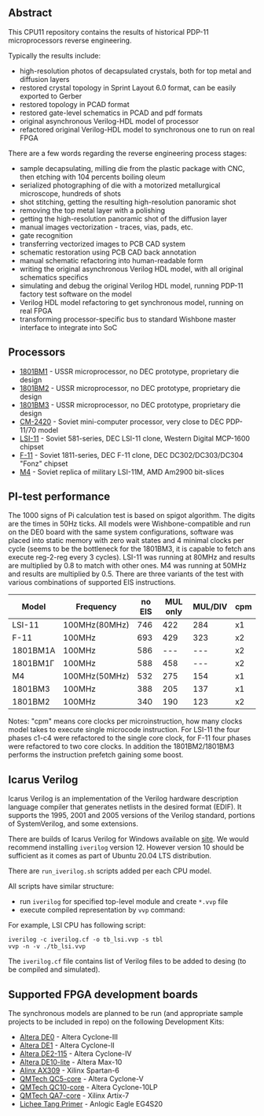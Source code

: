 ## Abstract

This CPU11 repository contains the results of historical PDP-11 microprocessors reverse engineering.

Typically the results include:
- high-resolution photos of decapsulated crystals, both for top metal and diffusion layers
- restored crystal topology in Sprint Layout 6.0 format, can be easily exported to Gerber
- restored topology in PCAD format
- restored gate-level schematics in PCAD and pdf formats
- original asynchronous Verilog-HDL model of processor
- refactored original Verilog-HDL model to synchronous one to run on real FPGA

There are a few words regarding the reverse engineering process stages:
- sample decapsulating, milling die from the plastic package with CNC, then etching with 104 percents boiling oleum
- serialized photographing of die with a motorized metallurgical microscope, hundreds of shots
- shot stitching, getting the resulting high-resolution panoramic shot
- removing the top metal layer with a polishing
- getting the high-resolution panoramic shot of the diffusion layer
- manual images vectorization - traces, vias, pads, etc.
- gate recognition
- transferring vectorized images to PCB CAD system
- schematic restoration using PCB CAD back annotation
- manual schematic refactoring into human-readable form
- writing the original asynchronous Verilog HDL model, with all original schematics specifics
- simulating and debug the original Verilog HDL model, running PDP-11 factory test software on the model
- Verilog HDL model refactoring to get synchronous model, running on real FPGA
- transforming processor-specific bus to standard Wishbone master interface to integrate into SoC

## Processors

- [1801BM1](/vm1) - USSR microprocessor, no DEC prototype, proprietary die design
- [1801BM2](/vm2) - USSR microprocessor, no DEC prototype, proprietary die design
- [1801BM3](/vm3) - USSR microprocessor, no DEC prototype, proprietary die design
- [CM-2420](/s20) - Soviet mini-computer processor, very close to DEC PDP-11/70 model
- [LSI-11](/lsi) - Soviet 581-series, DEC LSI-11 clone, Western Digital MCP-1600 chipset
- [F-11](/f11) - Soviet 1811-series, DEC F-11 clone, DEC DC302/DC303/DC304 "Fonz" chipset
- [M4](/am4) - Soviet replica of military LSI-11M, AMD Am2900 bit-slices

## PI-test performance

The 1000 signs of Pi calculation test is based on spigot algorithm. The digits are the times in 50Hz ticks.
All models were Wishbone-compatible and run on the DE0 board with the same system configurations, software was
placed into static memory with zero wait states and 4 minimal clocks per cycle (seems to be the bottleneck
for the 1801BM3, it is capable to fetch ans execute reg-2-reg every 3 cycles). LSI-11 was running at 80MHz
and results are multiplied by 0.8 to match with other ones. M4 was running at 50MHz and results
are multiplied by 0.5. There are three variants of the test with various combinations of supported
EIS instructions.

| Model    | Frequency     | no EIS | MUL only | MUL/DIV | cpm |
|----------|---------------|--------|----------|---------|-----|
| LSI-11   | 100MHz(80MHz) | 746    | 422      | 284     |  x1 |
| F-11     | 100MHz        | 693    | 429      | 323     |  x2 |
| 1801BM1A | 100MHz        | 586    | ---      | ---     |  x2 |
| 1801BM1Г | 100MHz        | 588    | 458      | ---     |  x2 |
| M4       | 100MHz(50MHz) | 532    | 275      | 154     |  x1 |
| 1801BM3  | 100MHz        | 388    | 205      | 137     |  x1 |
| 1801BM2  | 100MHz        | 340    | 190      | 123     |  x2 |

Notes: "cpm" means core clocks per microinstruction, how many clocks model takes to execute single microcode
instruction. For LSI-11 the four phases c1-c4 were refactored to the single core clock, for F-11 four phases
were refactored to two core clocks. In addition the 1801ВМ2/1801BM3 performs the instruction prefetch gaining
some boost.

## Icarus Verilog

Icarus Verilog is an implementation of the Verilog hardware description language compiler that generates
netlists in the desired format (EDIF). It supports the 1995, 2001 and 2005 versions of the Verilog standard,
portions of SystemVerilog, and some extensions.

There are builds of Icarus Verilog for Windows available on [site](https://bleyer.org/icarus/).
We would recommend installing `iverilog` version 12. However version 10 should be sufficient as 
it comes as part of Ubuntu 20.04 LTS distribution.

There are `run_iverilog.sh` scripts added per each CPU model.

All scripts have similar structure:
 * run `iverilog` for specified top-level module and create `*.vvp` file
 * execute compiled representation by `vvp` command:

For example, LSI CPU has following script:

    iverilog -c iverilog.cf -o tb_lsi.vvp -s tbl
    vvp -n -v ./tb_lsi.vvp

The `iverilog.cf` file contains list of Verilog files to be added to desing (to be compiled and simulated).

## Supported FPGA development boards

The synchronous models are planned to be run (and appropriate sample projects to be included in repo) on the following Development Kits:
- [Altera DE0](http://www.terasic.com.tw/cgi-bin/page/archive.pl?Language=English&No=364) - Altera Cyclone-III
- [Altera DE1](http://www.terasic.com.tw/cgi-bin/page/archive.pl?Language=English&CategoryNo=53&No=83) - Altera Cyclone-II
- [Altera DE2-115](http://www.terasic.com.tw/cgi-bin/page/archive.pl?Language=English&CategoryNo=139&No=502) - Altera Cyclone-IV
- [Altera DE10-lite](https://www.terasic.com.tw/cgi-bin/page/archive.pl?Language=English&CategoryNo=218&No=1021) - Altera Max-10
- [Alinx AX309](http://artofcircuits.com/product/alinx-ax309-spartan-6-fpga-development-board-xc6slx9-2ftg256c) - Xilinx Spartan-6
- [QMTech QC5-core](https://github.com/ChinaQMTECH/QM_CYCLONE_V) - Altera Cyclone-V
- [QMTech QC10-core](https://github.com/ChinaQMTECH/QM_Cyclone10_10CL006) - Altera Cyclone-10LP
- [QMTech QA7-core](https://github.com/ChinaQMTECH/QM_XC7A35T_DDR3) - Xilinx Artix-7
- [Lichee Tang Primer](https://tang.sipeed.com/en/) - Anlogic Eagle EG4S20

